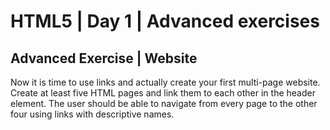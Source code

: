# HTML5 | Day 1 | Advanced exercises

## Advanced Exercise | Website

Now it is time to use links and actually create your first multi-page website. Create at least five HTML pages and link them to each other in the header element. The user should be able to navigate from every page to the other four using links with descriptive names.
